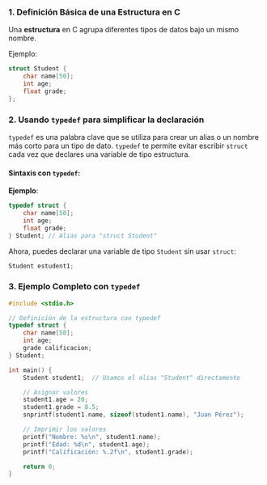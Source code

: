 ### 1. **Definición Básica de una Estructura en C**

Una **estructura** en C agrupa diferentes tipos de datos bajo un mismo nombre.

Ejemplo:

```c
struct Student {
    char name[50];
    int age;
    float grade;
};
```

### 2. **Usando `typedef` para simplificar la declaración**

`typedef` es una palabra clave que se utiliza para crear un alias o un nombre más corto para un tipo de dato.  `typedef` te permite evitar escribir `struct` cada vez que declares una variable de tipo estructura.

#### Sintaxis con `typedef`:

**Ejemplo**:

```c
typedef struct {
    char name[50];
    int age;
    float grade;
} Student; // Alias para "struct Student"
```

Ahora, puedes declarar una variable de tipo `Student` sin usar `struct`:

```c
Student estudent1;
```

### 3. **Ejemplo Completo con `typedef`**

```c
#include <stdio.h>

// Definición de la estructura con typedef
typedef struct {
    char name[50];
    int age;
    grade calificacion;
} Student;

int main() {
    Student student1;  // Usamos el alias "Student" directamente

    // Asignar valores
    student1.age = 20;
    student1.grade = 8.5;
    snprintf(student1.name, sizeof(student1.name), "Juan Pérez");

    // Imprimir los valores
    printf("Nombre: %s\n", student1.name);
    printf("Edad: %d\n", student1.age);
    printf("Calificación: %.2f\n", student1.grade);

    return 0;
}
```
